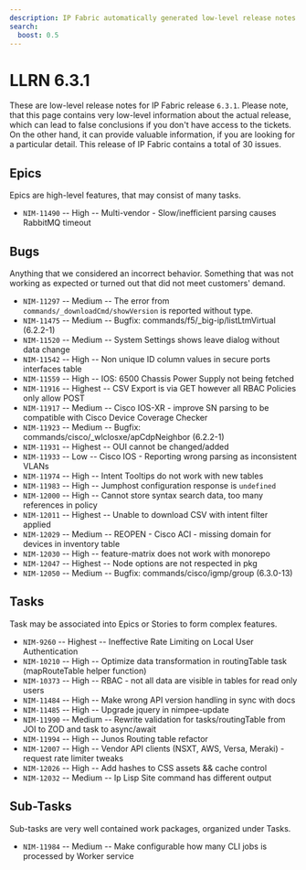 ```yaml
---
description: IP Fabric automatically generated low-level release notes for version 6.3.1.
search:
  boost: 0.5
---
```


# LLRN 6.3.1

These are low-level release notes for IP Fabric release `6.3.1`. Please note, that this page contains very low-level information about the actual release, which can lead to false conclusions if you don't have access to the tickets. On the other hand, it can provide valuable information, if you are looking for a particular detail. This release of IP Fabric contains a total of 30 issues.

## Epics

Epics are high-level features, that may consist of many tasks.

- `NIM-11490` -- High -- Multi-vendor - Slow/inefficient parsing causes RabbitMQ timeout

## Bugs

Anything that we considered an incorrect behavior. Something that was not working as expected or turned out that did not meet customers' demand.

- `NIM-11297` -- Medium -- The error from `commands/_downloadCmd/showVersion` is reported without type.
- `NIM-11475` -- Medium -- Bugfix: commands/f5/_big-ip/listLtmVirtual (6.2.2-1)
- `NIM-11520` -- Medium -- System Settings shows leave dialog without data change
- `NIM-11542` -- High -- Non unique ID column values in secure ports interfaces table
- `NIM-11559` -- High -- IOS: 6500 Chassis Power Supply not being fetched
- `NIM-11916` -- Highest -- CSV Export is via GET however all RBAC Policies only allow POST
- `NIM-11917` -- Medium -- Cisco IOS-XR - improve SN parsing to be compatible with Cisco Device Coverage Checker
- `NIM-11923` -- Medium -- Bugfix: commands/cisco/_wlcIosxe/apCdpNeighbor (6.2.2-1)
- `NIM-11931` -- Highest -- OUI cannot be changed/added
- `NIM-11933` -- Low -- Cisco IOS - Reporting wrong parsing as inconsistent VLANs
- `NIM-11974` -- High -- Intent Tooltips do not work with new tables
- `NIM-11983` -- High -- Jumphost configuration response is `undefined`
- `NIM-12000` -- High -- Cannot store syntax search data, too many references in policy
- `NIM-12011` -- Highest -- Unable to download CSV with intent filter applied
- `NIM-12029` -- Medium -- REOPEN - Cisco ACI - missing domain for devices in inventory table
- `NIM-12030` -- High -- feature-matrix does not work with monorepo
- `NIM-12047` -- Highest -- Node options are not respected in pkg
- `NIM-12050` -- Medium -- Bugfix: commands/cisco/igmp/group (6.3.0-13)

## Tasks

Task may be associated into Epics or Stories to form complex features.

- `NIM-9260` -- Highest -- Ineffective Rate Limiting on Local User Authentication
- `NIM-10210` -- High -- Optimize data transformation in routingTable task (mapRouteTable helper function)
- `NIM-10373` -- High -- RBAC - not all data are visible in tables for read only users
- `NIM-11484` -- High -- Make wrong API version handling in sync with docs
- `NIM-11485` -- High -- Upgrade jquery in nimpee-update
- `NIM-11990` -- Medium -- Rewrite validation for tasks/routingTable from JOI to ZOD and task to async/await
- `NIM-11994` -- High -- Junos Routing table refactor
- `NIM-12007` -- High -- Vendor API clients (NSXT, AWS, Versa, Meraki) - request rate limiter tweaks
- `NIM-12026` -- High -- Add hashes to CSS assets && cache control
- `NIM-12032` -- Medium -- Ip Lisp Site command has different output

## Sub-Tasks

Sub-tasks are very well contained work packages, organized under Tasks.

- `NIM-11984` -- Medium -- Make configurable how many CLI jobs is processed by Worker service
